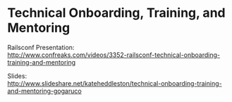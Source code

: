 Technical Onboarding, Training, and Mentoring
==========

Railsconf Presentation:   
http://www.confreaks.com/videos/3352-railsconf-technical-onboarding-training-and-mentoring

Slides:   
http://www.slideshare.net/kateheddleston/technical-onboarding-training-and-mentoring-gogaruco


